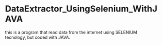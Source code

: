 # DataExtractor_UsingSelenium_WithJAVA

this is a program that read data from the internet using SELENIUM tecnology, but coded with JAVA. 
